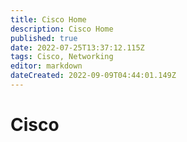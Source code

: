```yaml
---
title: Cisco Home
description: Cisco Home
published: true
date: 2022-07-25T13:37:12.115Z
tags: Cisco, Networking
editor: markdown
dateCreated: 2022-09-09T04:44:01.149Z
---
```

# Cisco